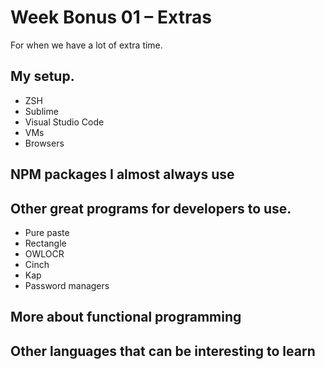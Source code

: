 # Week Bonus 01 – Extras

For when we have a lot of extra time.

## My setup.

* ZSH
* Sublime
* Visual Studio Code
* VMs
* Browsers

## NPM packages I almost always use

## Other great programs for developers to use.

* Pure paste
* Rectangle
* OWLOCR
* Cinch
* Kap
* Password managers

## More about functional programming

## Other languages that can be interesting to learn


